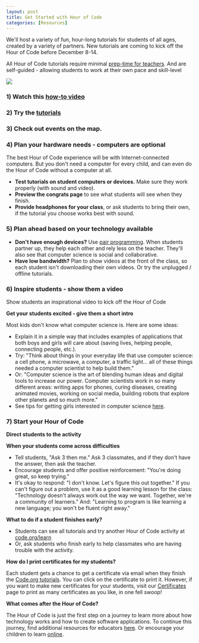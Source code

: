```yaml
---
layout: post
title: Get Started with Hour of Code
categories: [Resources]
---
```

We'll host a variety of fun, hour-long tutorials for students of all ages, created by a variety of partners. New tutorials are coming to kick off the Hour of Code before December 8-14.

All Hour of Code tutorials require minimal [prep-time for teachers](/resources/educator-notes/). And are self-guided - allowing students to work at their own pace and skill-level

![][1]

### 1) Watch this [how-to video]()

### 2) Try the [tutorials](kids-code-hour/tutorials-list/)

### 3) Check out events on the map.

### 4) Plan your hardware needs - computers are optional

The best Hour of Code experience will be with Internet-connected computers. But you don't need a computer for every child, and can even do the Hour of Code without a computer at all.

* **Test tutorials on student computers or devices.** Make sure they work properly (with sound and video).
* **Preview the congrats page** to see what students will see when they finish.
* **Provide headphones for your class**, or ask students to bring their own, if the tutorial you choose works best with sound.

### 5) Plan ahead based on your technology available

* **Don't have enough devices?** Use [pair programming][3]. When students partner up, they help each other and rely less on the teacher. They'll also see that computer science is social and collaborative.
* **Have low bandwidth?** Plan to show videos at the front of the class, so each student isn't downloading their own videos. Or try the unplugged / offline tutorials.

### 6) Inspire students - show them a video

Show students an inspirational video to kick off the Hour of Code

**Get your students excited - give them a short intro**

Most kids don't know what computer science is. Here are some ideas:

* Explain it in a simple way that includes examples of applications that both boys and girls will care about (saving lives, helping people, connecting people, etc.).
* Try: "Think about things in your everyday life that use computer science: a cell phone, a microwave, a computer, a traffic light… all of these things needed a computer scientist to help build them."
* Or: "Computer science is the art of blending human ideas and digital tools to increase our power. Computer scientists work in so many different areas: writing apps for phones, curing diseases, creating animated movies, working on social media, building robots that explore other planets and so much more."
* See tips for getting girls interested in computer science [here][4].

### 7) Start your Hour of Code

**Direct students to the activity**

**When your students come across difficulties**

* Tell students, "Ask 3 then me." Ask 3 classmates, and if they don't have the answer, then ask the teacher.
* Encourage students and offer positive reinforcement: "You're doing great, so keep trying."
* It's okay to respond: "I don't know. Let's figure this out together." If you can't figure out a problem, use it as a good learning lesson for the class: "Technology doesn't always work out the way we want. Together, we're a community of learners." And: "Learning to program is like learning a new language; you won't be fluent right away."

**What to do if a student finishes early?**

* Students can see all tutorials and try another Hour of Code activity at [code.org/learn][5]
* Or, ask students who finish early to help classmates who are having trouble with the activity.

**How do I print certificates for my students?**

Each student gets a chance to get a certificate via email when they finish the [Code.org tutorials][6]. You can click on the certificate to print it. However, if you want to make new certificates for your students, visit our [Certificates][7] page to print as many certificates as you like, in one fell swoop!

**What comes after the Hour of Code?**

The Hour of Code is just the first step on a journey to learn more about how technology works and how to create software applications. To continue this journey, find additional resources for educators [here][8]. Or encourage your children to learn [online][9].

[1]: http://code.org/images/tutorials.png
[3]: http://www.ncwit.org/resources/pair-programming-box-power-collaborative-learning
[4]: http://code.org/girls
[5]: http://code.org/learn
[6]: http://studio.code.org
[7]: http://code.org/certificates
[8]: http://code.org/educate
[9]: http://code.org/learn/beyond
